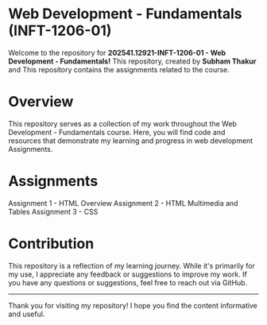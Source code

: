 # Web Development - Fundamentals (INFT-1206-01)
Welcome to the repository  for **202541.12921-INFT-1206-01 - Web Development - Fundamentals!** This repository, created by **Subham Thakur** and This repository contains the assignments related to the course.

# Overview
This repository serves as a collection of my work throughout the Web Development - Fundamentals course. Here, you will find code and resources that demonstrate my learning and progress in web development Assignments.

# Assignments
Assignment 1 - HTML Overview
Assignment 2 - HTML Multimedia and Tables
Assignment 3 - CSS

# Contribution
This repository is a reflection of my learning journey. While it's primarily for my use, I appreciate any feedback or suggestions to improve my work.
If you have any questions or suggestions, feel free to reach out via GitHub.

-------------------------------------------------------------------------------
Thank you for visiting my repository! I hope you find the content informative and useful.
